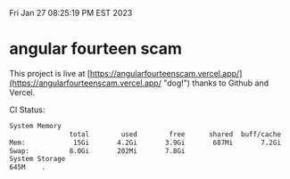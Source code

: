 Fri Jan 27 08:25:19 PM EST 2023

# angular fourteen scam


This project is live at [https://angularfourteenscam.vercel.app/](https://angularfourteenscam.vercel.app/ "dog!") thanks to Github and Vercel.

CI Status: 

```bash
System Memory
               total        used        free      shared  buff/cache   available
Mem:            15Gi       4.2Gi       3.9Gi       687Mi       7.2Gi        10Gi
Swap:          8.0Gi       202Mi       7.8Gi
System Storage
645M	.
```
